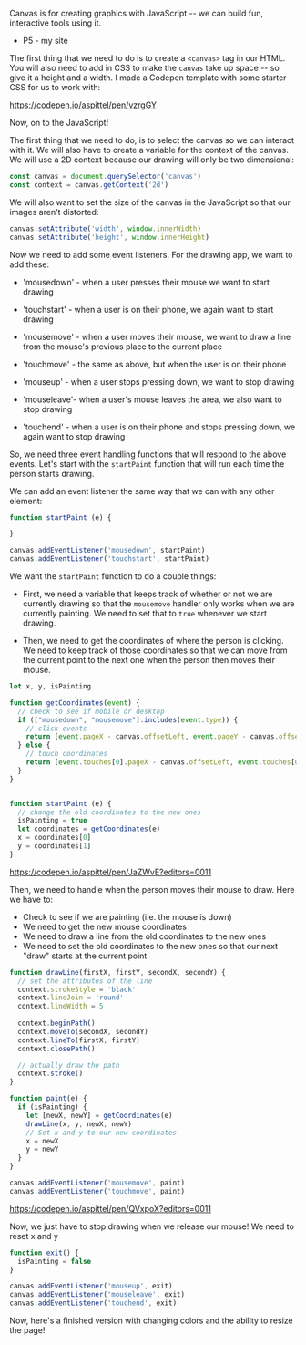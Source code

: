 Canvas is for creating graphics with JavaScript -- we can build fun, interactive tools using it.
* P5 - my site


The first thing that we need to do is to create a `<canvas>` tag in our HTML. You will also need to add in CSS to make the `canvas` take up space -- so give it a height and a width. I made a Codepen template with some starter CSS for us to work with:


https://codepen.io/aspittel/pen/vzrgGY


Now, on to the JavaScript!

The first thing that we need to do, is to select the canvas so we can interact with it. We will also have to create a variable for the context of the canvas. We will use a 2D context because our drawing will only be two dimensional:

```js
const canvas = document.querySelector('canvas')
const context = canvas.getContext('2d')
```

We will also want to set the size of the canvas in the JavaScript so that our images aren't distorted:

```js
canvas.setAttribute('width', window.innerWidth)
canvas.setAttribute('height', window.innerHeight)
```

Now we need to add some event listeners. For the drawing app, we want to add these:

* 'mousedown' - when a user presses their mouse we want to start drawing
* 'touchstart' - when a user is on their phone, we again want to start drawing

* 'mousemove' - when a user moves their mouse, we want to draw a line from the mouse's previous place to the current place
* 'touchmove' - the same as above, but when the user is on their phone

* 'mouseup' - when a user stops pressing down, we want to stop drawing
* 'mouseleave'- when a user's mouse leaves the area, we also want to stop drawing
* 'touchend' - when a user is on their phone and stops pressing down, we again want to stop drawing

So, we need three event handling functions that will respond to the above events. Let's start with the `startPaint` function that will run each time the person starts drawing.

We can add an event listener the same way that we can with any other element:

```js   
function startPaint (e) {

}

canvas.addEventListener('mousedown', startPaint)
canvas.addEventListener('touchstart', startPaint)
```

We want the `startPaint` function to do a couple things:

* First, we need a variable that keeps track of whether or not we are currently drawing so that the `mousemove` handler only works when we are currently painting. We need to set that to `true` whenever we start drawing.

* Then, we need to get the coordinates of where the person is clicking. We need to keep track of those coordinates so that we can move from the current point to the next one when the person then moves their mouse.

```js
let x, y, isPainting

function getCoordinates(event) {
  // check to see if mobile or desktop
  if (["mousedown", "mousemove"].includes(event.type)) {
    // click events 
    return [event.pageX - canvas.offsetLeft, event.pageY - canvas.offsetTop]
  } else {
    // touch coordinates
    return [event.touches[0].pageX - canvas.offsetLeft, event.touches[0].pageY - canvas.offsetTop]
  }
}


function startPaint (e) {
  // change the old coordinates to the new ones
  isPainting = true
  let coordinates = getCoordinates(e)
  x = coordinates[0]
  y = coordinates[1]
}
```

https://codepen.io/aspittel/pen/JaZWvE?editors=0011

Then, we need to handle when the person moves their mouse to draw. Here we have to:

* Check to see if we are painting (i.e. the mouse is down)
* We need to get the new mouse coordinates
* We need to draw a line from the old coordinates to the new ones
* We need to set the old coordinates to the new ones so that our next "draw" starts at the current point

```js
function drawLine(firstX, firstY, secondX, secondY) {
  // set the attributes of the line
  context.strokeStyle = 'black'
  context.lineJoin = 'round'
  context.lineWidth = 5
  
  context.beginPath()
  context.moveTo(secondX, secondY)
  context.lineTo(firstX, firstY)
  context.closePath()

  // actually draw the path
  context.stroke()
}

function paint(e) {
  if (isPainting) {
    let [newX, newY] = getCoordinates(e)
    drawLine(x, y, newX, newY)
    // Set x and y to our new coordinates
    x = newX
    y = newY
  }
}

canvas.addEventListener('mousemove', paint)
canvas.addEventListener('touchmove', paint)
```

https://codepen.io/aspittel/pen/QVxpoX?editors=0011


Now, we just have to stop drawing when we release our mouse! We need to reset x and y 

```js
function exit() {
  isPainting = false
}

canvas.addEventListener('mouseup', exit)
canvas.addEventListener('mouseleave', exit)
canvas.addEventListener('touchend', exit)
```

Now, here's a finished version with changing colors and the ability to resize the page!


